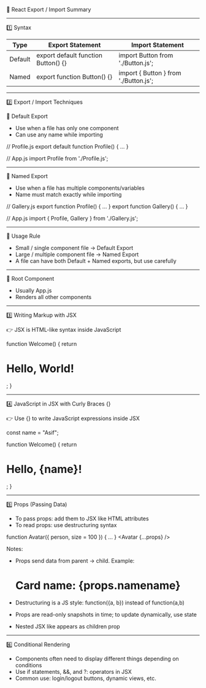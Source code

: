 📘 React Export / Import Summary

----------------------------------------------------------
1️⃣ Syntax  

Type        | Export Statement                     | Import Statement
----------- | ------------------------------------ | -------------------------------
Default     | export default function Button() {}   | import Button from './Button.js';
Named       | export function Button() {}           | import { Button } from './Button.js';

----------------------------------------------------------
2️⃣ Export / Import Techniques

🔹 Default Export
- Use when a file has only one component
- Can use any name while importing

// Profile.js
export default function Profile() { ... }

// App.js
import Profile from './Profile.js';

----------------------------------------------------------
🔹 Named Export
- Use when a file has multiple components/variables
- Name must match exactly while importing

// Gallery.js
export function Profile() { ... }
export function Gallery() { ... }

// App.js
import { Profile, Gallery } from './Gallery.js';

----------------------------------------------------------
🔹 Usage Rule
- Small / single component file → Default Export
- Large / multiple component file → Named Export
- A file can have both Default + Named exports, but use carefully

----------------------------------------------------------
🔹 Root Component
- Usually App.js
- Renders all other components

----------------------------------------------------------
3️⃣ Writing Markup with JSX

👉 JSX is HTML-like syntax inside JavaScript

function Welcome() {
  return <h1>Hello, World!</h1>;
}

----------------------------------------------------------
4️⃣ JavaScript in JSX with Curly Braces {}

👉 Use {} to write JavaScript expressions inside JSX

const name = "Asif";

function Welcome() {
  return <h1>Hello, {name}!</h1>;
}

----------------------------------------------------------
5️⃣ Props (Passing Data)

- To pass props: add them to JSX like HTML attributes
- To read props: use destructuring syntax

function Avatar({ person, size = 100 }) { ... }
<Avatar {...props} />

Notes:
- Props send data from parent → child. Example:
  <App>
    <Card> <h1>Card name: {props.namename}</h1> </Card>
  </App>

- Destructuring is a JS style: function({a, b}) instead of function(a,b)
- Props are read-only snapshots in time; to update dynamically, use state
- Nested JSX like <Card><Avatar/></Card> appears as children prop

----------------------------------------------------------
6️⃣ Conditional Rendering

- Components often need to display different things depending on conditions
- Use if statements, &&, and ?: operators in JSX
- Common use: login/logout buttons, dynamic views, etc.
